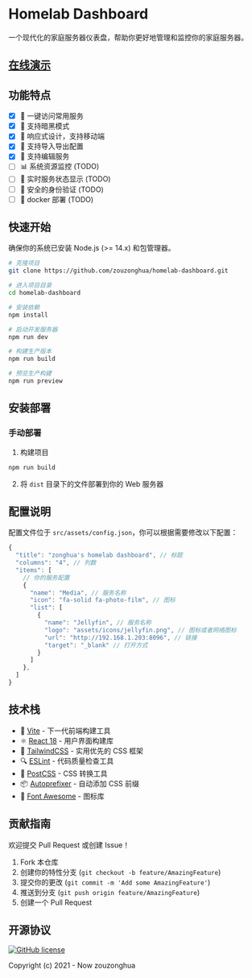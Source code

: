 # Homelab Dashboard

一个现代化的家庭服务器仪表盘，帮助你更好地管理和监控你的家庭服务器。

## [在线演示](https://zouzonghua.github.io/homelab-dashboard/)

## 功能特点

- [x] 🎯 一键访问常用服务
- [x] 🌙 支持暗黑模式
- [x] 📱 响应式设计，支持移动端
- [x] 📄 支持导入导出配置
- [x] 🔧 支持编辑服务
- [ ] 📊 系统资源监控 (TODO)
- [ ] 🔄 实时服务状态显示 (TODO)
- [ ] 🔐 安全的身份验证 (TODO)
- [ ] 🐳 docker 部署 (TODO)

## 快速开始

确保你的系统已安装 Node.js (>= 14.x) 和包管理器。

```bash
# 克隆项目
git clone https://github.com/zouzonghua/homelab-dashboard.git

# 进入项目目录
cd homelab-dashboard

# 安装依赖
npm install

# 启动开发服务器
npm run dev

# 构建生产版本
npm run build

# 预览生产构建
npm run preview
```

## 安装部署

### 手动部署

1. 构建项目

```bash
npm run build
```

2. 将 `dist` 目录下的文件部署到你的 Web 服务器

## 配置说明

配置文件位于 `src/assets/config.json`，你可以根据需要修改以下配置：

```javascript
{
  "title": "zonghua's homelab dashboard", // 标题
  "columns": "4", // 列数
  "items": [
    // 你的服务配置
    {
      "name": "Media", // 服务名称
      "icon": "fa-solid fa-photo-film", // 图标
      "list": [
        {
          "name": "Jellyfin", // 服务名称
          "logo": "assets/icons/jellyfin.png", // 图标或者网络图标
          "url": "http://192.168.1.203:8096", // 链接
          "target": "_blank" // 打开方式
        }
      ]
    },
  ]
}
```

## 技术栈

- 🚀 [Vite](https://vitejs.dev/) - 下一代前端构建工具
- ⚛️ [React 18](https://reactjs.org/) - 用户界面构建库
- 🎨 [TailwindCSS](https://tailwindcss.com/) - 实用优先的 CSS 框架
- 🔍 [ESLint](https://eslint.org/) - 代码质量检查工具
- 🎯 [PostCSS](https://postcss.org/) - CSS 转换工具
- 📦 [Autoprefixer](https://github.com/postcss/autoprefixer) - 自动添加 CSS 前缀
- 🎁 [Font Awesome](https://fontawesome.com/) - 图标库

## 贡献指南

欢迎提交 Pull Request 或创建 Issue！

1. Fork 本仓库
2. 创建你的特性分支 (`git checkout -b feature/AmazingFeature`)
3. 提交你的更改 (`git commit -m 'Add some AmazingFeature'`)
4. 推送到分支 (`git push origin feature/AmazingFeature`)
5. 创建一个 Pull Request

## 开源协议

[![GitHub license](https://img.shields.io/badge/license-MIT-blue.svg)](https://github.com/zouzonghua/homelab-dashboard/blob/main/LICENSE)

Copyright (c) 2021 - Now zouzonghua
